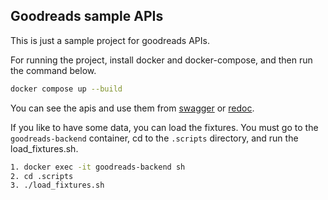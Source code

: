 ## Goodreads sample APIs

This is just a sample project for goodreads APIs.

For running the project, install docker and docker-compose, and then run the command below.

```bash
docker compose up --build
```

You can see the apis and use them from [swagger](localhost:8000/api/schema/swagger-ui/)
or [redoc](localhost:8000/api/schema/redoc/).

If you like to have some data, you can load the fixtures. You must go to the
`goodreads-backend` container, cd to the `.scripts` directory, and run the load_fixtures.sh.

```bash
1. docker exec -it goodreads-backend sh
2. cd .scripts
3. ./load_fixtures.sh
```

